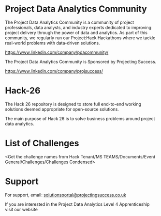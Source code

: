 # Project Data Analytics Community

The Project Data Analytics Community is a community of project professionals, data analysts, and industry experts dedicated to improving project delivery through the power of data and analytics. As part of this community, we regularly run our Project:Hack Hackathons where we tackle real-world problems with data-driven solutions.

https://www.linkedin.com/company/pdacommunity/

The Project Data Analytics Community is Sponsored by Projecting Success.

https://www.linkedin.com/company/projsuccess/

# Hack-26
The Hack 26 repository is designed to store full end-to-end working solutions deemed appropriate for open-source solutions.

The main purpose of Hack 26 is to solve business problems around project data analytics.

# List of Challenges
<Get the challenge names from Hack Tenant/MS TEAMS/Documents/Event General/Challenges/Challenges Condensed>

# Support
For support, email: solutionsportal@projectingsuccess.co.uk

If you are interested in the Project Data Analytics Level 4 Apprenticeship visit our website
